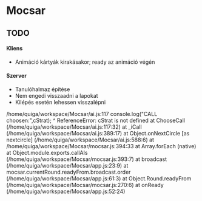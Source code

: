 # Mocsar

## TODO

#### Kliens
* Animáció kártyák kirakásakor; ready az animáció végén

#### Szerver
* Tanulóhalmaz építése
* Nem engedi visszaadni a lapokat
* Kilépés esetén lehessen visszalépni

/home/quiga/workspace/Mocsar/ai.js:117
            console.log("CALL choosen:",cStrat);
                                        ^
ReferenceError: cStrat is not defined
    at ChooseCall (/home/quiga/workspace/Mocsar/ai.js:117:32)
    at _iCall (/home/quiga/workspace/Mocsar/ai.js:389:17)
    at Object.onNextCircle [as nextcircle] (/home/quiga/workspace/Mocsar/ai.js:588:6)
    at /home/quiga/workspace/Mocsar/mocsar.js:394:33
    at Array.forEach (native)
    at Object.module.exports.callAIs (/home/quiga/workspace/Mocsar/mocsar.js:393:7)
    at broadcast (/home/quiga/workspace/Mocsar/app.js:23:9)
    at mocsar.currentRound.readyFrom.broadcast.order (/home/quiga/workspace/Mocsar/app.js:61:3)
    at Object.Round.readyFrom (/home/quiga/workspace/Mocsar/mocsar.js:270:6)
    at onReady (/home/quiga/workspace/Mocsar/app.js:52:24)

